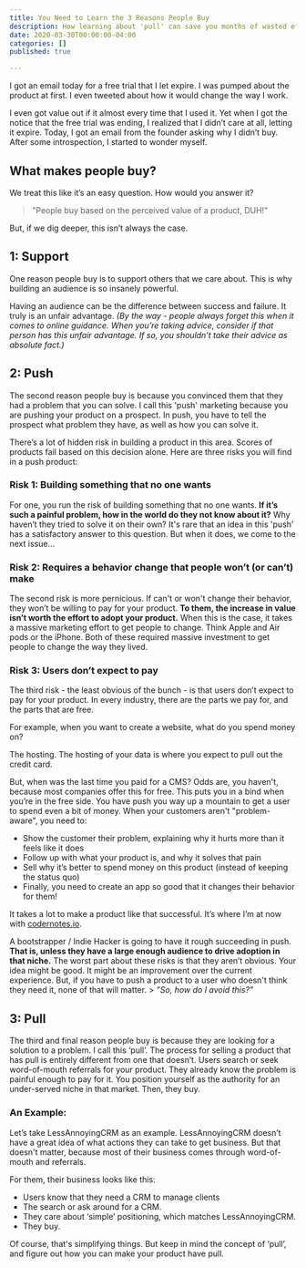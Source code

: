 ```yaml
---
title: You Need to Learn the 3 Reasons People Buy
description: How learning about 'pull' can save you months of wasted effort
date: 2020-03-30T00:00:00-04:00
categories: []
published: true

---
```

I got an email today for a free trial that I let expire. I was pumped about the product at first. I even tweeted about how it would change the way I work.

I even got value out if it almost every time that I used it. Yet when I got the notice that the free trial was ending, I realized that I didn’t care at all, letting it expire. Today, I got an email from the founder asking why I didn’t buy. After some introspection, I started to wonder myself.

## What makes people buy?

We treat this like it’s an easy question. How would you answer it? 

> "People buy based on the perceived value of a product, DUH!" 

But, if we dig deeper, this isn’t always the case. 

## 1: Support 

One reason people buy is to support others that we care about. This is why building an audience is so insanely powerful.

Having an audience can be the difference between success and failure. It truly is an unfair advantage. _(By the way - people always forget this when it comes to online guidance. When you’re taking advice, consider if that person has this unfair advantage. If so, you shouldn’t take their advice as absolute fact.)_

## 2: Push

The second reason people buy is because you convinced them that they had a problem that you can solve. I call this 'push' marketing because you are pushing your product on a prospect. In push, you have to tell the prospect what problem they have, as well as how you can solve it.

There’s a lot of hidden risk in building a product in this area. Scores of products fail based on this decision alone. Here are three risks you will find in a push product:

### Risk 1: Building something that no one wants

For one, you run the risk of building something that no one wants. **If it’s such a painful problem, how in the world do they not know about it?** Why haven’t they tried to solve it on their own? It's rare that an idea in this 'push' has a satisfactory answer to this question. But when it does, we come to the next issue...

### Risk 2: Requires a behavior change that people won’t (or can’t) make

The second risk is more pernicious. If can't or won't change their behavior, they won’t be willing to pay for your product. **To them, the increase in value isn’t worth the effort to adopt your product.** When this is the case, it takes a massive marketing effort to get people to change. Think Apple and Air pods or the iPhone. Both of these required massive investment to get people to change the way they lived.

### Risk 3: Users don’t expect to pay

The third risk - the least obvious of the bunch - is that users don’t expect to pay for your product. In every industry, there are the parts we pay for, and the parts that are free.

For example, when you want to create a website, what do you spend money on?

The hosting. The hosting of your data is where you expect to pull out the credit card.

But, when was the last time you paid for a CMS? Odds are, you haven't, because most companies offer this for free. This puts you in a bind when you’re in the free side. You have push you way up a mountain to get a user to spend even a bit of money. When your customers aren't "problem-aware", you need to:

* Show the customer their problem, explaining why it hurts more than it feels like it does
* Follow up with what your product is, and why it solves that pain
* Sell why it’s better to spend money on this product (instead of keeping the status quo)
* Finally, you need to create an app so good that it changes their behavior for them!

It takes a lot to make a product like that successful. It’s where I’m at now with [codernotes.io](http://codernotes.io/ "http://codernotes.io").

A bootstrapper / Indie Hacker is going to have it rough succeeding in push. **That is, unless they have a large enough audience to drive adoption in that niche.** The worst part about these risks is that they aren’t obvious. Your idea might be good. It might be an improvement over the current experience. But, if you have to push a product to a user who doesn't think they need it, none of that will matter. > _”So, how do I avoid this?”_

## 3: Pull

The third and final reason people buy is because they are looking for a solution to a problem. I call this ‘pull’. The process for selling a product that has pull is entirely different from one that doesn’t. Users search or seek word-of-mouth referrals for your product. They already know the problem is painful enough to pay for it. You position yourself as the authority for an under-served niche in that market. Then, they buy.

### An Example:

Let’s take LessAnnoyingCRM as an example. LessAnnoyingCRM doesn’t have a great idea of what actions they can take to get business. But that doesn't matter, because most of their business comes through word-of-mouth and referrals.

For them, their business looks like this:

* Users know that they need a CRM to manage clients
* The search or ask around for a CRM.
* They care about ‘simple’ positioning, which matches LessAnnoyingCRM.
* They buy.

Of course, that's simplifying things. But keep in mind the concept of ‘pull’, and figure out how you can make your product have pull.